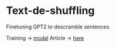 # Text-de-shuffling
Finetuning GPT2 to descramble sentences.


Training -> [modal](https://modal.com)
Article -> [here](https://damilojohn.github.io)

